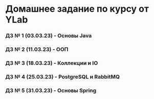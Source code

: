# Домашнее задание по курсу от YLab
### ДЗ № 1 (03.03.23) - Основы Java
### ДЗ № 2 (11.03.23) - ООП
### ДЗ № 3 (18.03.23) - Коллекции и IO
### ДЗ № 4 (25.03.23) - PostgreSQL и RabbitMQ
### ДЗ № 5 (31.03.23) - Основы Spring
